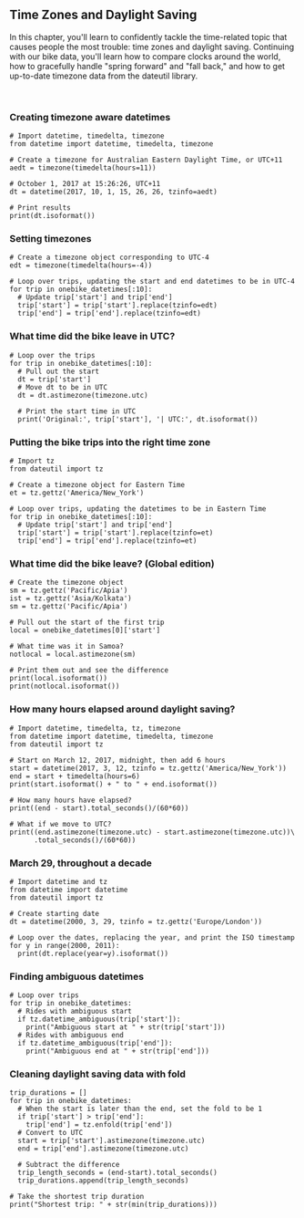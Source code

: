 ## Time Zones and Daylight Saving

In this chapter, you'll learn to confidently tackle the time-related topic that causes people the most trouble: time zones and daylight saving. Continuing with our bike data, you'll learn how to compare clocks around the world, how to gracefully handle "spring forward" and "fall back," and how to get up-to-date timezone data from the dateutil library.

<br>

### Creating timezone aware datetimes

```
# Import datetime, timedelta, timezone
from datetime import datetime, timedelta, timezone

# Create a timezone for Australian Eastern Daylight Time, or UTC+11
aedt = timezone(timedelta(hours=11))

# October 1, 2017 at 15:26:26, UTC+11
dt = datetime(2017, 10, 1, 15, 26, 26, tzinfo=aedt)

# Print results
print(dt.isoformat())
```

### Setting timezones

```
# Create a timezone object corresponding to UTC-4
edt = timezone(timedelta(hours=-4))

# Loop over trips, updating the start and end datetimes to be in UTC-4
for trip in onebike_datetimes[:10]:
  # Update trip['start'] and trip['end']
  trip['start'] = trip['start'].replace(tzinfo=edt)
  trip['end'] = trip['end'].replace(tzinfo=edt)
```

### What time did the bike leave in UTC?

```
# Loop over the trips
for trip in onebike_datetimes[:10]:
  # Pull out the start
  dt = trip['start']
  # Move dt to be in UTC
  dt = dt.astimezone(timezone.utc)
  
  # Print the start time in UTC
  print('Original:', trip['start'], '| UTC:', dt.isoformat())
```

### Putting the bike trips into the right time zone

```
# Import tz
from dateutil import tz

# Create a timezone object for Eastern Time
et = tz.gettz('America/New_York')

# Loop over trips, updating the datetimes to be in Eastern Time
for trip in onebike_datetimes[:10]:
  # Update trip['start'] and trip['end']
  trip['start'] = trip['start'].replace(tzinfo=et)
  trip['end'] = trip['end'].replace(tzinfo=et)
```

### What time did the bike leave? (Global edition)

```
# Create the timezone object
sm = tz.gettz('Pacific/Apia')
ist = tz.gettz('Asia/Kolkata')
sm = tz.gettz('Pacific/Apia')

# Pull out the start of the first trip
local = onebike_datetimes[0]['start']

# What time was it in Samoa?
notlocal = local.astimezone(sm)

# Print them out and see the difference
print(local.isoformat())
print(notlocal.isoformat())
```

### How many hours elapsed around daylight saving?

```
# Import datetime, timedelta, tz, timezone
from datetime import datetime, timedelta, timezone
from dateutil import tz

# Start on March 12, 2017, midnight, then add 6 hours
start = datetime(2017, 3, 12, tzinfo = tz.gettz('America/New_York'))
end = start + timedelta(hours=6)
print(start.isoformat() + " to " + end.isoformat())

# How many hours have elapsed?
print((end - start).total_seconds()/(60*60))

# What if we move to UTC?
print((end.astimezone(timezone.utc) - start.astimezone(timezone.utc))\
      .total_seconds()/(60*60))
```

### March 29, throughout a decade

```
# Import datetime and tz
from datetime import datetime
from dateutil import tz

# Create starting date
dt = datetime(2000, 3, 29, tzinfo = tz.gettz('Europe/London'))

# Loop over the dates, replacing the year, and print the ISO timestamp
for y in range(2000, 2011):
  print(dt.replace(year=y).isoformat())
```

### Finding ambiguous datetimes

```
# Loop over trips
for trip in onebike_datetimes:
  # Rides with ambiguous start
  if tz.datetime_ambiguous(trip['start']):
    print("Ambiguous start at " + str(trip['start']))
  # Rides with ambiguous end
  if tz.datetime_ambiguous(trip['end']):
    print("Ambiguous end at " + str(trip['end']))
```

### Cleaning daylight saving data with fold

```
trip_durations = []
for trip in onebike_datetimes:
  # When the start is later than the end, set the fold to be 1
  if trip['start'] > trip['end']:
    trip['end'] = tz.enfold(trip['end'])
  # Convert to UTC
  start = trip['start'].astimezone(timezone.utc)
  end = trip['end'].astimezone(timezone.utc)

  # Subtract the difference
  trip_length_seconds = (end-start).total_seconds()
  trip_durations.append(trip_length_seconds)

# Take the shortest trip duration
print("Shortest trip: " + str(min(trip_durations)))
```